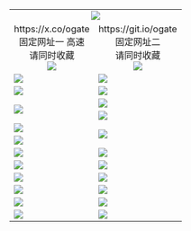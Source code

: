 ﻿<table>
  <tr><td colspan=2 align=center><img src="https://dkvrhojfa0f6l.cloudfront.net/Up/oGate.jpg" /></td></tr>
  <tr>
    <td align=center>https://x.co/ogate<br>固定网址一 高速<br>请同时收藏<br><img src="https://dkvrhojfa0f6l.cloudfront.net/Up/0WMGD1.png" /></td>
    <td align=center>https://git.io/ogate<br>固定网址二<br>请同时收藏<br><img src="https://dkvrhojfa0f6l.cloudfront.net/Up/0WMGD2.png" /></td>
  </tr>
  <tr>
    <td><a href="https://dkvrhojfa0f6l.cloudfront.net/oNote.aspx?id=oGate&from=github" target="_blank"><img src="https://dkvrhojfa0f6l.cloudfront.net/Up/0WMDT.jpg" /></a></td>
    <td><a href="https://dkvrhojfa0f6l.cloudfront.net/oNote.aspx?id=oNote&from=github" target="_blank"><img src="https://dkvrhojfa0f6l.cloudfront.net/Up/0WZTT.jpg" /></a></td>
  </tr>
  <tr>
    <td><a href="https://dkvrhojfa0f6l.cloudfront.net/ogDY.aspx?from=github" target="_blank"><img src="https://dkvrhojfa0f6l.cloudfront.net/Up/DY.jpg"/></a></td>
    <td><a href="https://dkvrhojfa0f6l.cloudfront.net/ogST.aspx?from=github" target="_blank"><img src="https://dkvrhojfa0f6l.cloudfront.net/Up/ST.jpg"/></a></td>
  </tr>
  <tr>
    <td rowspan=2><a href="https://dkvrhojfa0f6l.cloudfront.net/ogUP.aspx?name=WJ.mp4&from=github" target="_blank"><img src="https://dkvrhojfa0f6l.cloudfront.net/Up/WJ.jpg" /></a></td>
    <td><a href="https://dkvrhojfa0f6l.cloudfront.net/ogUP.aspx?name=DKC.mp4&count=17&from=github" target="_blank"><img src="https://dkvrhojfa0f6l.cloudfront.net/Up/DKC.jpg" /></a></td> 
  </tr>
  <tr>
    <td><a href="https://dkvrhojfa0f6l.cloudfront.net/ogUP.aspx?name=LRWS.mp4&count=6B:13,5A:10,5B:35,4A:14,4B:19,3A:10,3B:26,2A:16,2B:21,1A:23,1B:29&from=github" target="_blank"><img src="https://dkvrhojfa0f6l.cloudfront.net/Up/LRWS.jpg" /></a></td>
  </tr>
  <tr>
    <td><a href="https://dkvrhojfa0f6l.cloudfront.net/ogUP.aspx?name=JQR.mp4&count=2&from=github" target="_blank"><img src="https://dkvrhojfa0f6l.cloudfront.net/Up/JQR.jpg" /></a></td>   
    <td rowspan=2><a href="https://dkvrhojfa0f6l.cloudfront.net/ogUP.aspx?name=JP.mp4&count=9&from=github" target="_blank"><img src="https://dkvrhojfa0f6l.cloudfront.net/Up/JP.jpg" /></td>
  </tr>
  <tr>
    <td><a href="https://dkvrhojfa0f6l.cloudfront.net/ogUP.aspx?name=RTZQ.mp4&from=github" target="_blank"><img src="https://dkvrhojfa0f6l.cloudfront.net/Up/RTZQ.jpg" /></a></td>
  </tr>
  <tr>
    <td><a href="https://dkvrhojfa0f6l.cloudfront.net/ogUP.aspx?name=4SZG.mp4&count=05:21,04:21&current=05:20&from=github" target="_blank"><img src="https://dkvrhojfa0f6l.cloudfront.net/Up/4SZG0.jpg" /></a></td>
    <td><a href="https://dkvrhojfa0f6l.cloudfront.net/ogUP.aspx?name=4SDJ.mp4&count=05:48,04:52&current=05:47&from=github" target="_blank"><img src="https://dkvrhojfa0f6l.cloudfront.net/Up/4SDJ0.jpg" /></a></td>
  </tr>
  <tr>
    <td><a href="https://dkvrhojfa0f6l.cloudfront.net/ogUP.aspx?name=MHS.mp4&from=github" target="_blank"><img src="https://dkvrhojfa0f6l.cloudfront.net/Up/MHS.jpg" /></a></td>
    <td><a href="https://dkvrhojfa0f6l.cloudfront.net/ogUP.aspx?name=XTFY.mp4&count=24&from=github" target="_blank"><img src="https://dkvrhojfa0f6l.cloudfront.net/Up/XTFY.jpg" /></a></td>
  </tr>
  <tr>
    <td><a href="https://dkvrhojfa0f6l.cloudfront.net/onUP.aspx?name=https://do8164uk8j8hr.cloudfront.net/529&from=github" target="_blank"><img src="https://dkvrhojfa0f6l.cloudfront.net/Up/0DTW.jpg"/></a></td>
    <td><a href="https://dkvrhojfa0f6l.cloudfront.net/onUP.aspx?name=https://d189wbvkxdhu8.cloudfront.net/acenter/&from=github" target="_blank"><img src="https://dkvrhojfa0f6l.cloudfront.net/Up/0TDW.jpg" /></a></td>
  </tr>
  <tr>
    <td><a href="https://dkvrhojfa0f6l.cloudfront.net/ogUP.aspx?name=FG.zip&from=github" target="_blank"><img src="https://dkvrhojfa0f6l.cloudfront.net/Up/FG.jpg" /></a></td>
    <td><a href="https://dkvrhojfa0f6l.cloudfront.net/ogUP.aspx?name=FGA.apk&from=github" target="_blank"><img src="https://dkvrhojfa0f6l.cloudfront.net/Up/FGA.jpg" /></a></td>
  </tr>
  <tr>
    <td><a href="https://dkvrhojfa0f6l.cloudfront.net/ogUP.aspx?name=U.zip&from=github" target="_blank"><img src="https://dkvrhojfa0f6l.cloudfront.net/Up/U.jpg" /></a></td>
    <td><a href="https://dkvrhojfa0f6l.cloudfront.net/ogUP.aspx?name=UA.apk&from=github" target="_blank"><img src="https://dkvrhojfa0f6l.cloudfront.net/Up/UA.jpg" /></a></td>
  </tr>
  <tr>
    <td><a href="https://dkvrhojfa0f6l.cloudfront.net/ogUP.aspx?name=0iPPOTV.zip&from=github" target="_blank"><img src="https://dkvrhojfa0f6l.cloudfront.net/Up/0iPPOTV.jpg" /></a></td>
    <td><a href="https://dkvrhojfa0f6l.cloudfront.net/ogUP.aspx?name=0iNTD.apk&from=github" target="_blank"><img src="https://dkvrhojfa0f6l.cloudfront.net/Up/0iNTD.jpg" /></a></td>
  </tr>
</table>
